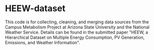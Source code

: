 # HEEW-dataset
This code is for collecting, cleaning, and merging data sources from the Campus Metabolism Project at Arizona State University and the National Weather Service. Details can be found in the submitted paper "HEEW, a Hierarchical Dataset on Multiple Energy Consumption, PV Generation, Emissions, and Weather Information".
